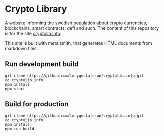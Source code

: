 # Crypto Library

A website informing the swedish population about crypto currencies, blockchains, smart contracts, defi and such. The content of this repository is for the site [cryptolib.info](https://www.cryptolib.info).

This site is built with metalsmith, that generates HTML documents from markdown files.

## Run development build

```
git clone https://github.com/tonygustafsson/cryptolib.info.git
cd cryptolib.info
npm install
npm start
```

## Build for production

```
git clone https://github.com/tonygustafsson/cryptolib.info.git
cd cryptolib.info
npm install
npm run build
```
